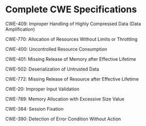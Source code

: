 

# Complete CWE Specifications

CWE-409: Improper Handling of Highly Compressed Data (Data Amplification)

CWE-770: Allocation of Resources Without Limits or Throttling

CWE-400: Uncontrolled Resource Consumption

CWE-401: Missing Release of Memory after Effective Lifetime

CWE-502: Deserialization of Untrusted Data

CWE-772: Missing Release of Resource after Effective Lifetime

CWE-20: Improper Input Validation

CWE-789: Memory Allocation with Excessive Size Value

CWE-384: Session Fixation

CWE-390: Detection of Error Condition Without Action